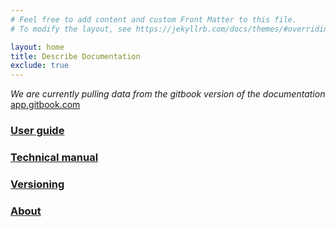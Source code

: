 ```yaml
---
# Feel free to add content and custom Front Matter to this file.
# To modify the layout, see https://jekyllrb.com/docs/themes/#overriding-theme-defaults

layout: home
title: Describe Documentation
exclude: true
---
```

_We are currently pulling data from the gitbook version of the documentation_
[app.gitbook.com](https://app.gitbook.com/o/tRJ7nqSnGukR7zG2JCEI/s/7Qrn3glzGK3XEX4Ubhun/)

### [User guide](/DescribeDocumentation/user-guide/)
### [Technical manual](/DescribeDocumentation/technical/)
### [Versioning](/DescribeDocumentation/versioning/)
### [About](/DescribeDocumentation/about/)